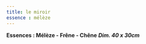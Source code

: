 ```yaml
---
title: le miroir
essence : mélèze
---
```


  **Essences : Mélèze - Frêne - Chêne**
  ***Dim. 40 x 30cm***
